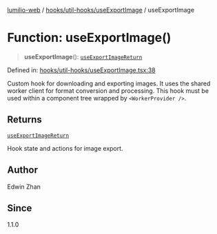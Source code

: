 [lumilio-web](../../../../modules.md) / [hooks/util-hooks/useExportImage](../index.md) / useExportImage

# Function: useExportImage()

> **useExportImage**(): [`useExportImageReturn`](../interfaces/useExportImageReturn.md)

Defined in: [hooks/util-hooks/useExportImage.tsx:38](https://github.com/EdwinZhanCN/Lumilio-Photos/blob/03970823ed92f529d8017eeae43ca1cadd7110c3/web/src/hooks/util-hooks/useExportImage.tsx#L38)

Custom hook for downloading and exporting images.
It uses the shared worker client for format conversion and processing.
This hook must be used within a component tree wrapped by `<WorkerProvider />`.

## Returns

[`useExportImageReturn`](../interfaces/useExportImageReturn.md)

Hook state and actions for image export.

## Author

Edwin Zhan

## Since

1.1.0
